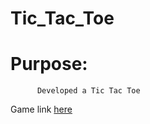 # Tic_Tac_Toe

# Purpose:
          Developed a Tic Tac Toe

Game link [here](https://tsurya-brs.github.io/Tic_Tac_Toe/)
